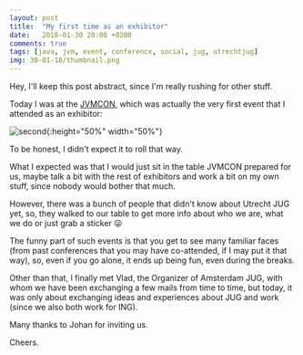 ```yaml
---
layout: post
title:  "My first time as an exhibitor"
date:   2018-01-30 20:00 +0200
comments: true
tags: [java, jvm, event, conference, social, jug, utrechtjug]
img: 30-01-18/thumbnail.png
---
```


Hey, I'll keep this post abstract, since I'm really rushing for other stuff.

Today I was at the [JVMCON](https://www.jvmcon.com/#/), which was actually the very first event that I attended as an exhibitor:

![second]({{site.baseurl}}/assets/img/30-01-18/JVMCON.jpg){:height="50%" width="50%"}

To be honest, I didn't expect it to roll that way.

What I expected was that I would just sit in the table JVMCON prepared for us, maybe talk a bit with the rest of exhibitors and work a bit on my own stuff, since nobody would bother that much.

However, there was a bunch of people that didn't know about Utrecht JUG yet, so, they walked to our table to get more info about who we are, what we do or just grab a sticker :stuck_out_tongue_winking_eye:

The funny part of such events is that you get to see many familiar faces (from past conferences that you may have co-attended, if I may put it that way), so, even if you go alone, it ends up being fun, even during the breaks.

Other than that, I finally met Vlad, the Organizer of Amsterdam JUG, with whom we have been exchanging a few mails from time to time, but today, it was only about exchanging ideas and experiences about JUG and work (since we also both work for ING).

Many thanks to Johan for inviting us.

Cheers.



